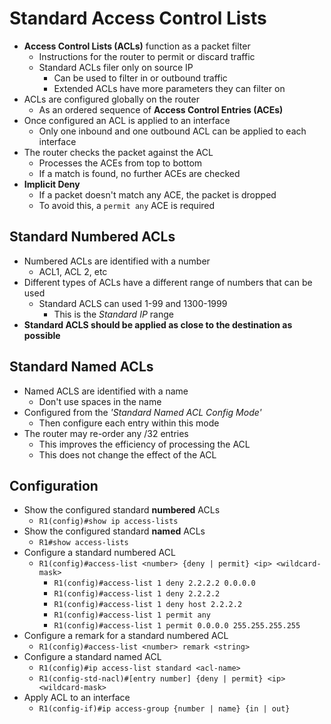 # Standard Access Control Lists

- **Access Control Lists (ACLs)** function as a packet filter
  - Instructions for the router to permit or discard traffic
  - Standard ACLs filer only on source IP
    - Can be used to filter in or outbound traffic
    - Extended ACLs have more parameters they can filter on
- ACLs are configured globally on the router
  - As an ordered sequence of **Access Control Entries (ACEs)**
- Once configured an ACL is applied to an interface
  - Only one inbound and one outbound ACL can be applied to each interface
- The router checks the packet against the ACL
  - Processes the ACEs from top to bottom
  - If a match is found, no further ACEs are checked
- **Implicit Deny**
  - If a packet doesn't match any ACE, the packet is dropped
  - To avoid this, a `permit any` ACE is required

## Standard Numbered ACLs

- Numbered ACLs are identified with a number
  - ACL1, ACL 2, etc
- Different types of ACLs have a different range of numbers that can be used
  - Standard ACLS can used 1-99 and 1300-1999
    - This is the *Standard IP* range
- **Standard ACLS should be applied as close to the destination as possible**

## Standard Named ACLs

- Named ACLS are identified with a name
  - Don't use spaces in the name
- Configured from the *'Standard Named ACL Config Mode'*
  - Then configure each entry within this mode
- The router may re-order any /32 entries
  - This improves the efficiency of processing the ACL
  - This does not change the effect of the ACL

## Configuration

- Show the configured standard **numbered** ACLs
  - `R1(config)#show ip access-lists`
- Show the configured standard **named** ACLs
  - `R1#show access-lists`
- Configure a standard numbered ACL
  - `R1(config)#access-list <number> {deny | permit} <ip> <wildcard-mask>`
    - `R1(config)#access-list 1 deny 2.2.2.2 0.0.0.0`
    - `R1(config)#access-list 1 deny 2.2.2.2`
    - `R1(config)#access-list 1 deny host 2.2.2.2`
    - `R1(config)#access-list 1 permit any`
    - `R1(config)#access-list 1 permit 0.0.0.0 255.255.255.255`
- Configure a remark for a standard numbered ACL
  - `R1(config)#access-list <number> remark <string>`
- Configure a standard named ACL
  - `R1(config)#ip access-list standard <acl-name>`
  - `R1(config-std-nacl)#[entry number] {deny | permit} <ip> <wildcard-mask>`
- Apply ACL to an interface
  - `R1(config-if)#ip access-group {number | name} {in | out}`
